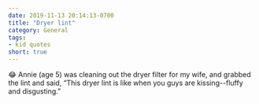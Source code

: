 ```yaml
---
date: 2019-11-13 20:14:13-0700
title: "Dryer lint"
category: General
tags:
- kid quotes
short: true
---
```


😂 Annie (age 5) was cleaning out the dryer filter for my wife, and grabbed the lint and said, “This dryer lint is like when you guys are kissing--fluffy and disgusting.”
